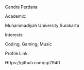 Candra Perdana

Academic: 

Muhammadiyah University Surakarta

Interests:

Coding, Gaming, Music

Profile Link:

Https://github.com/cp2940